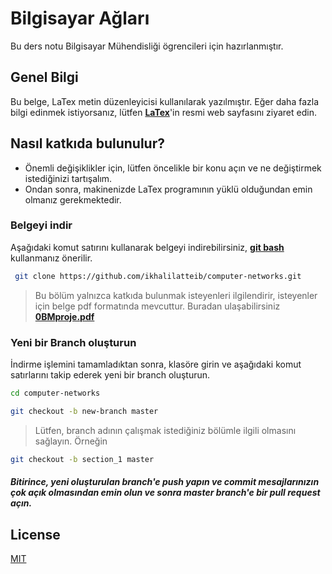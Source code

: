 # Bilgisayar Ağları
Bu ders notu Bilgisayar Mühendisliği ögrencileri için hazırlanmıştır.

## Genel Bilgi

Bu belge, LaTex metin düzenleyicisi kullanılarak yazılmıştır. Eğer daha fazla bilgi edinmek istiyorsanız, lütfen [**LaTex**](https://www.latex-project.org/)'in resmi web sayfasını ziyaret edin.

## Nasıl katkıda bulunulur?
- Önemli değişiklikler için, lütfen öncelikle bir konu açın ve ne değiştirmek istediğinizi tartışalım.
- Ondan sonra, makinenizde LaTex programının yüklü olduğundan emin olmanız gerekmektedir.

### Belgeyi indir
Aşağıdaki komut satırını kullanarak belgeyi indirebilirsiniz, [**git bash**](https://git-scm.com/downloads) kullanmanız önerilir.
```bash
 git clone https://github.com/ikhalilatteib/computer-networks.git
```
> Bu bölüm yalnızca katkıda bulunmak isteyenleri ilgilendirir, isteyenler için belge pdf formatında mevcuttur. Buradan ulaşabilirsiniz [**0BMproje.pdf**](https://github.com/ikhalilatteib/computer-networks/blob/master/0BMproje.pdf)

### Yeni bir Branch oluşturun
İndirme işlemini tamamladıktan sonra, klasöre girin ve aşağıdaki komut satırlarını takip ederek yeni bir branch oluşturun.
```bash
cd computer-networks

git checkout -b new-branch master

```
> Lütfen, branch adının çalışmak istediğiniz bölümle ilgili olmasını sağlayın. Örneğin

```bash
git checkout -b section_1 master
```

##### Bitirince, yeni oluşturulan branch'e push yapın ve commit mesajlarınızın çok açık olmasından emin olun ve sonra master branch'e bir pull request açın.


## License

[MIT](https://choosealicense.com/licenses/mit/)
